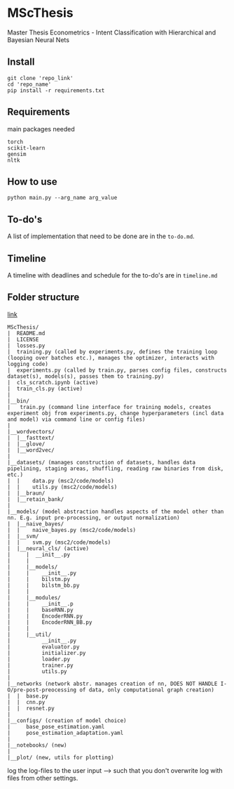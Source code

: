 # MScThesis
Master Thesis Econometrics - Intent Classification with Hierarchical and Bayesian Neural Nets
## Install
```
git clone 'repo_link'
cd 'repo_name'
pip install -r requirements.txt
```
## Requirements
main packages needed
```
torch
scikit-learn
gensim
nltk
```
## How to use
```
python main.py --arg_name arg_value
```
## To-do's
A list of implementation that need to be done are in the `to-do.md`.

## Timeline
A timeline with deadlines and schedule for the to-do's are in `timeline.md`

## Folder structure
[link](https://stackoverflow.com/questions/9518646/tree-view-of-a-directory-folder-in-windows)
```
MScThesis/
|  README.md
|  LICENSE
|  losses.py
|  training.py (called by experiments.py, defines the training loop (looping over batches etc.), manages the optimizer, interacts with logging code)
|  experiments.py (called by train.py, parses config files, constructs dataset(s), models(s), passes them to training.py)
|  cls_scratch.ipynb (active)
|  train_cls.py (active)
|
|__bin/
|   train.py (command line interface for training models, creates experiment obj from experiments.py, change hyperparameters (incl data and model) via command line or config files)
|
|__wordvectors/
|  |__fasttext/
|  |__glove/
|  |__word2vec/
|
|__datasets/ (manages construction of datasets, handles data pipelining, staging areas, shuffling, reading raw binaries from disk, etc.)
|  |    data.py (msc2/code/models)
|  |    utils.py (msc2/code/models)
|  |__braun/
|  |__retain_bank/
|
|__models/ (model abstraction handles aspects of the model other than nn. E.g. input pre-processing, or output normalization)
|  |__naive_bayes/
|  |    naive_bayes.py (msc2/code/models)
|  |__svm/
|  |    svm.py (msc2/code/models)
|  |__neural_cls/ (active)
|     |  __init__.py
|     |
|     |__models/
|     |    __init__.py
|     |    bilstm.py
|     |    bilstm_bb.py
|     |
|     |__modules/
|     |    __init__.p
|     |    baseRNN.py
|     |    EncoderRNN.py
|     |    EncoderRNN_BB.py
|     |
|     |__util/
|          __init__.py
|          evaluator.py
|          initializer.py
|          loader.py
|          trainer.py
|          utils.py
|
|__networks (network abstr. manages creation of nn, DOES NOT HANDLE I-O/pre-post-preocessing of data, only computational graph creation)
|  |  base.py
|  |  cnn.py
|  |  resnet.py
|
|__configs/ (creation of model choice)
|     base_pose_estimation.yaml
|     pose_estimation_adaptation.yaml
|
|__notebooks/ (new)
|
|__plot/ (new, utils for plotting)
```
log the log-files to the user input --> such that you don't overwrite log with files from other settings.


